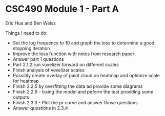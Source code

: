 # CSC490 Module 1 - Part A
Eric Hua and Ben Weisz

Things I need to do:
- Set the log frequency to 10 and graph the loss to determine a good stopping iteration
- Improve the loss function with notes from research paper
- Answer part 1 questions
- Part 2.1.2 run voxelizer.forward on different scales
- Finish analysis of voxelizer scales
- Possibly create overlay of paint cloud on heatmap and optimize scale for heatmap
- Finish 2.2.5 by overfitting the data ad provide some diagrams
- Finish 2.2.6 - traing the model and peform the test providing some outputs
- Finish 2.3.3 - Plot the pr curve and answer those questions
- Answer questions in 2.3.4